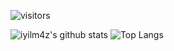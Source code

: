![visitors](https://img.shields.io/badge/dynamic/json?color=informational&label=visitor%20count&query=value&url=https%3A%2F%2Fapi.countapi.xyz%2Fhit%2Fiyilm4z.iyilm4z%2Freadme)

![iyilm4z's github stats](https://github-readme-stats.vercel.app/api?username=iyilm4z)  ![Top Langs](https://github-readme-stats.vercel.app/api/top-langs/?username=iyilm4z&layout=compact)

